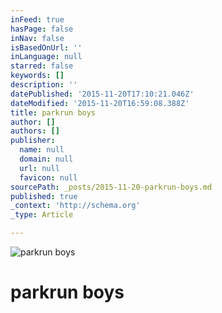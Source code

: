 ```yaml
---
inFeed: true
hasPage: false
inNav: false
isBasedOnUrl: ''
inLanguage: null
starred: false
keywords: []
description: ''
datePublished: '2015-11-20T17:10:21.046Z'
dateModified: '2015-11-20T16:59:08.388Z'
title: parkrun boys
author: []
authors: []
publisher:
  name: null
  domain: null
  url: null
  favicon: null
sourcePath: _posts/2015-11-20-parkrun-boys.md
published: true
_context: 'http://schema.org'
_type: Article

---
```

![parkrun boys](https://the-grid-user-content.s3-us-west-2.amazonaws.com/9f6cc31b-8ce2-4ba5-a56b-7472f06d7fe7.jpg)

# parkrun boys